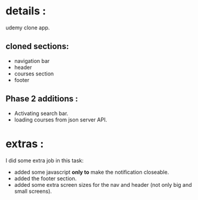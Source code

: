# details :

udemy clone app.

## cloned sections:

- navigation bar
- header
- courses section
- footer

## Phase 2 additions :

- Activating search bar.
- loading courses from json server API.

# extras :

I did some extra job in this task:

- added some javascript <b>only to</b> make the notification closeable.
- added the footer section.
- added some extra screen sizes for the nav and header (not only big and small screens).
